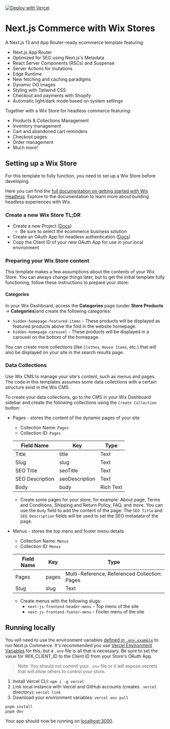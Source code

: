 [![Deploy with Vercel](https://vercel.com/button)](https://vercel.com/new/clone?repository-url=https%3A%2F%2Fgithub.com%2Fvercel%2Fcommerce&project-name=commerce&repo-name=commerce&demo-title=Next.js%20Commerce&demo-url=https%3A%2F%2Fdemo.vercel.store&demo-image=https%3A%2F%2Fbigcommerce-demo-asset-ksvtgfvnd.vercel.app%2Fbigcommerce.png&env=COMPANY_NAME,SHOPIFY_REVALIDATION_SECRET,SHOPIFY_STORE_DOMAIN,SHOPIFY_STOREFRONT_ACCESS_TOKEN,SITE_NAME,TWITTER_CREATOR,TWITTER_SITE)

# Next.js Commerce with Wix Stores

A Next.js 13 and App Router-ready ecommerce template featuring:

- Next.js App Router
- Optimized for SEO using Next.js's Metadata
- React Server Components (RSCs) and Suspense
- Server Actions for mutations
- Edge Runtime
- New fetching and caching paradigms
- Dynamic OG images
- Styling with Tailwind CSS
- Checkout and payments with Shopify
- Automatic light/dark mode based on system settings

Together with a Wix Store for headless commerce featuring:

- Products & Collections Management
- Inventory management
- Cart and abandoned cart reminders
- Checkout pages
- Order management
- Much more!

## Setting up a Wix Store

For this template to fully function, you need to set up a Wix Store before developing.

Here you can find the [full documentation on getting started with Wix Headless](https://dev.wix.com/docs/go-headless/getting-started/about-headless/about-wix-headless). Explore to the documentation to learn more about building headless experiences with Wix.

### Create a new Wix Store TL;DR

- Create a new Project ([Docs](https://dev.wix.com/docs/go-headless/getting-started/setup/general-setup/create-a-project))
  - Be sure to select the ecommerce business solution
- Create an OAuth App for headless authentication ([Docs](https://dev.wix.com/docs/go-headless/getting-started/setup/authorization/create-an-o-auth-app-for-visitors-and-members))
- Copy the Client ID of your new OAuth App for use in your local environment

### Preparing your Wix Store content

This template makes a few assumptions about the contents of your Wix Store. You can always change things later, but to get the initial template fully functioning, follow these instructions to prepare your store:

#### Categories

In your Wix Dashboard, access the **Categories** page (under **Store Products** -> **Categories**)and create the following categories:

- `hidden-homepage-featured-items` - These products will be displayed as featured products above the fold in the website homepage.
- `hidden-homepage-carousel` - These products will be displayed in a carousel on the bottom of the homepage.

You can create more collections (like `Clothes`, `House Items`, etc.) that will also be displayed on your site in the search results page.

### Data Collections

Use Wix CMS to manage your site's content, such as menus and pages. The code in this templates assumes some data collections with a certain structure exist in the Wix CMS.

To create your data collections, go to the CMS in your Wix Dashboard sidebar and create the following collections using the `Create Collection` button:

- Pages - stores the content of the dynamic pages of your site

  - Collection Name: `Pages`
  - Collection ID: `Pages`

  | Field Name      | Key            | Type      |
  | --------------- | -------------- | --------- |
  | Title           | title          | Text      |
  | Slug            | slug           | Text      |
  | SEO Title       | seoTitle       | Text      |
  | SEO Description | seoDescription | Text      |
  | Body            | body           | Rich Text |

  - Create some pages for your store, for example: About page, Terms and Conditions, Shipping and Return Policy, FAQ, and more. You can use the `Body` field to add the content of the page. The `SEO Title` and `SEO Description` fields will be used to set the SEO metadata of the page.

- Menus - stores the top menu and footer menu details

  - Collection Name: `Menus`
  - Collection ID: `Menus`

  | Field Name | Key   | Type                                          |
  | ---------- | ----- | --------------------------------------------- |
  | Pages      | pages | Multi-Reference, Referenced Collection: Pages |
  | Slug       | slug  | Text                                          |

  - Create menus with the following slugs:
    - `next-js-frontend-header-menu` - Top menu of the site
    - `next-js-frontend-footer-menu` - Footer menu of the site

## Running locally

You will need to use the environment variables [defined in `.env.example`](.env.example) to run Next.js Commerce. It's recommended you use [Vercel Environment Variables](https://vercel.com/docs/concepts/projects/environment-variables) for this, but a `.env` file is all that is necessary. Be sure to set the value for WIX_CLIENT_ID to the Client ID from your Store's OAuth App.

> Note: You should not commit your `.env` file or it will expose secrets that will allow others to control your store.

1. Install Vercel CLI: `npm i -g vercel`
2. Link local instance with Vercel and GitHub accounts (creates `.vercel` directory): `vercel link`
3. Download your environment variables: `vercel env pull`

```bash
pnpm install
pnpm dev
```

Your app should now be running on [localhost:3000](http://localhost:3000/).
